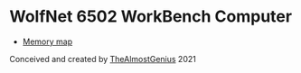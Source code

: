 # WolfNet 6502 WorkBench Computer

* [Memory map](memory_map.md)
 
Conceived and created by [TheAlmostGenius](https://thealmostgenius.geekgalaxy.com) 2021
